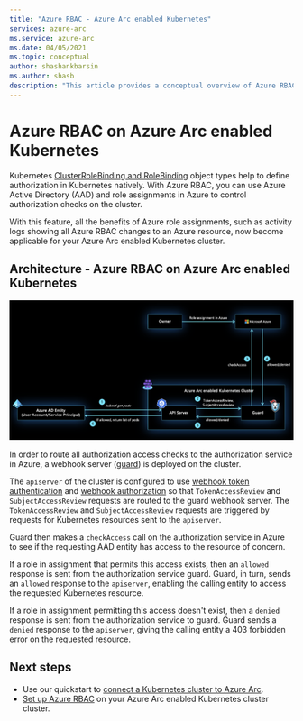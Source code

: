 ```yaml
---
title: "Azure RBAC - Azure Arc enabled Kubernetes"
services: azure-arc
ms.service: azure-arc
ms.date: 04/05/2021
ms.topic: conceptual
author: shashankbarsin
ms.author: shasb
description: "This article provides a conceptual overview of Azure RBAC capability on Azure Arc enabled Kubernetes"
---
```


# Azure RBAC on Azure Arc enabled Kubernetes

Kubernetes [ClusterRoleBinding and RoleBinding](https://kubernetes.io/docs/reference/access-authn-authz/rbac/#rolebinding-and-clusterrolebinding) object types help to define authorization in Kubernetes natively. With Azure RBAC, you can use Azure Active Directory (AAD) and role assignments in Azure to control authorization checks on the cluster.

With this feature, all the benefits of Azure role assignments, such as activity logs showing all Azure RBAC changes to an Azure resource, now become applicable for your Azure Arc enabled Kubernetes cluster.

## Architecture - Azure RBAC on Azure Arc enabled Kubernetes

[ ![Azure RBAC architecture](./media/conceptual-azure-rbac.png) ](./media/conceptual-azure-rbac.png#lightbox)

In order to route all authorization access checks to the authorization service in Azure, a webhook server ([guard](https://github.com/appscode/guard)) is deployed on the cluster.

The `apiserver` of the cluster is configured to use [webhook token authentication](https://kubernetes.io/docs/reference/access-authn-authz/authentication/#webhook-token-authentication) and [webhook authorization](https://kubernetes.io/docs/reference/access-authn-authz/webhook/) so that `TokenAccessReview` and `SubjectAccessReview` requests are routed to the guard webhook server. The `TokenAccessReview` and `SubjectAccessReview` requests are triggered by requests for Kubernetes resources sent to the `apiserver`.

Guard then makes a `checkAccess` call on the authorization service in  Azure to see if the requesting AAD entity has access to the resource of concern. 

If a role in assignment that permits this access exists, then an `allowed` response is sent from the authorization service guard. Guard, in turn, sends an `allowed` response to the `apiserver`, enabling the calling entity to access the requested Kubernetes resource.


If a role in assignment permitting this access doesn't exist, then a `denied` response is sent from the authorization service to guard. Guard sends a `denied` response to the `apiserver`, giving the calling entity a 403 forbidden error on the requested resource.

## Next steps

* Use our quickstart to [connect a Kubernetes cluster to Azure Arc](./quickstart-connect-cluster.md).
* [Set up Azure RBAC](./azure-rbac.md) on your Azure Arc enabled Kubernetes cluster cluster.